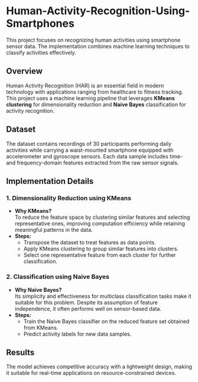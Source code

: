 # Human-Activity-Recognition-Using-Smartphones
This project focuses on recognizing human activities using smartphone sensor data. The implementation combines machine learning techniques to classify activities effectively.

## Overview
Human Activity Recognition (HAR) is an essential field in modern technology with applications ranging from healthcare to fitness tracking. This project uses a machine learning pipeline that leverages **KMeans clustering** for dimensionality reduction and **Naive Bayes** classification for activity recognition.

## Dataset
The dataset contains recordings of 30 participants performing daily activities while carrying a waist-mounted smartphone equipped with accelerometer and gyroscope sensors. Each data sample includes time- and frequency-domain features extracted from the raw sensor signals.

## Implementation Details
### 1. Dimensionality Reduction using KMeans
- **Why KMeans?**  
  To reduce the feature space by clustering similar features and selecting representative ones, improving computation efficiency while retaining meaningful patterns in the data.
- **Steps:**
  - Transpose the dataset to treat features as data points.
  - Apply KMeans clustering to group similar features into clusters.
  - Select one representative feature from each cluster for further classification.
### 2. Classification using Naive Bayes
- **Why Naive Bayes?**  
  Its simplicity and effectiveness for multiclass classification tasks make it suitable for this problem. Despite its assumption of feature independence, it often performs well on sensor-based data.
- **Steps:**
  - Train the Naive Bayes classifier on the reduced feature set obtained from KMeans.
  - Predict activity labels for new data samples.
## Results
The model achieves competitive accuracy with a lightweight design, making it suitable for real-time applications on resource-constrained devices.
